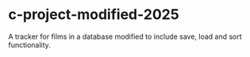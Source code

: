 # c-project-modified-2025
A tracker for films in a database modified to include save, load and sort functionality.